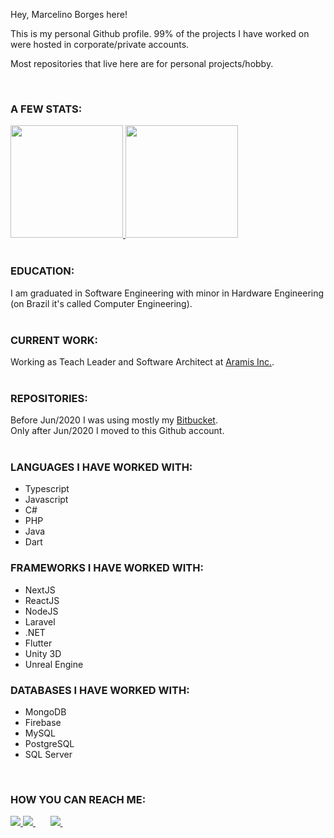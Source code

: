 Hey, Marcelino Borges here!

This is my personal Github profile.
99% of the projects I have worked on were hosted in corporate/private accounts.

Most repositories that live here are for personal projects/hobby.

<br />

<!--
**marcelino-borges/marcelino-borges** is a ✨ _special_ ✨ repository because its `README.md` (this file) appears on your GitHub profile.

Here are some ideas to get you started:

- 🔭 I’m currently working on ...
- 🌱 I’m currently learning ...
- 👯 I’m looking to collaborate on ...
- 🤔 I’m looking for help with ...
- 💬 Ask me about ...
- 📫 How to reach me: ...
- 😄 Pronouns: ...
- ⚡ Fun fact: ...
-->

### A FEW STATS:
<div>
  <a href="https://github.com/marcelino-borges">
    <img height="180em" src="https://github-readme-stats.vercel.app/api?username=marcelino-borges&show_icons=true&theme=dracula&include_all_commits=true&count_private=true"/>   
    <img height="180em" src="https://github-readme-stats.vercel.app/api/top-langs/?username=marcelino-borges&layout=compact&langs_count=7&theme=dracula"/>
  </a>
</div>
<br />
  
### EDUCATION:
I am graduated in Software Engineering with minor in Hardware Engineering (on Brazil it's called Computer Engineering).
<br />
<br />

### CURRENT WORK:
Working as Teach Leader and Software Architect at <a href="https://www.aramis.com.br/somos-a-aramis" target="_blank">Aramis Inc.</a>.
<br />
<br />
  
### REPOSITORIES:
Before Jun/2020 I was using mostly my <a href="www.bitbucket.org/marcelino_borges" target="_blank">Bitbucket</a>.
<br />
Only after Jun/2020 I moved to this Github account.
<br />
<br />  
  
### LANGUAGES I HAVE WORKED WITH:
<ul>
  <li>Typescript</li>
  <li>Javascript</li>
  <li>C#</li>
  <li>PHP</li>
  <li>Java</li>
  <li>Dart</li>
</ul>  
  
### FRAMEWORKS I HAVE WORKED WITH:
<ul>
  <li>NextJS</li>
  <li>ReactJS</li>
  <li>NodeJS</li>
  <li>Laravel</li>
  <li>.NET</li>
  <li>Flutter</li>
  <li>Unity 3D</li>
  <li>Unreal Engine</li>
</ul>  
  
### DATABASES I HAVE WORKED WITH:
<ul>
  <li>MongoDB</li>
  <li>Firebase</li>
  <li>MySQL</li>
  <li>PostgreSQL</li>
  <li>SQL Server</li>
</ul>  
<br />
 
### HOW YOU CAN REACH ME:
<div>
  <a href="https://www.linkedin.com/in/marcelino-borges/" target="_blank">
    <img src="https://img.shields.io/badge/-LinkedIn-%230077B5?style=for-the-badge&logo=linkedin&logoColor=white" target="_blank">
  </a> 
  <a href="https://www.instagram.com/marcelino__borges/" target="_blank">
    <img src="https://img.shields.io/badge/-Instagram-%23E4405F?style=for-the-badge&logo=instagram&logoColor=white" target="_blank">
  </a>&nbsp;&nbsp;&nbsp;&nbsp;&nbsp;
  <a href = "mailto:botelho_gt@hotmail.com">
    <img src="https://img.shields.io/badge/-Outlook-%23333?style=for-the-badge&logo=outlook&logoColor=white">
  </a>&nbsp;&nbsp;&nbsp;&nbsp;&nbsp; 
</div>
